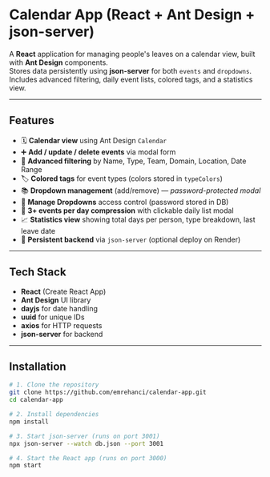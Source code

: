 # Calendar App (React + Ant Design + json-server)

A **React** application for managing people's leaves on a calendar view, built with **Ant Design** components.  
Stores data persistently using **json-server** for both `events` and `dropdowns`.  
Includes advanced filtering, daily event lists, colored tags, and a statistics view.

---

## Features

- 🗓 **Calendar view** using Ant Design `Calendar`
- ➕ **Add / update / delete events** via modal form
- 🎯 **Advanced filtering** by Name, Type, Team, Domain, Location, Date Range
- 🏷 **Colored tags** for event types (colors stored in `typeColors`)
- 📚 **Dropdown management** (add/remove) — *password-protected modal*
- 🔐 **Manage Dropdowns** access control (password stored in DB)
- 📆 **3+ events per day compression** with clickable daily list modal
- 📈 **Statistics view** showing total days per person, type breakdown, last leave date
- 💾 **Persistent backend** via `json-server` (optional deploy on Render)

---

## Tech Stack

- **React** (Create React App)
- **Ant Design** UI library
- **dayjs** for date handling
- **uuid** for unique IDs
- **axios** for HTTP requests
- **json-server** for backend

---

## Installation

```bash
# 1. Clone the repository
git clone https://github.com/emrehanci/calendar-app.git
cd calendar-app

# 2. Install dependencies
npm install

# 3. Start json-server (runs on port 3001)
npx json-server --watch db.json --port 3001

# 4. Start the React app (runs on port 3000)
npm start